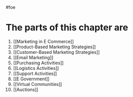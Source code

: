 #foe 
# The parts of this chapter are
1. [[Marketing in E Commerce]]
2. [[Product-Based Marketing Strategies]]
3. [[Customer-Based Marketing Strategies]]
4. [[Email Marketing]]
5. [[Purchasing Activities]]
6. [[Logistics Activities]]
7. [[Support Activities]]
8. [[E Government]]
9. [[Virtual Communities]]
10. [[Auctions]]